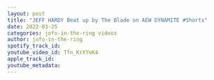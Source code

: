 ```yaml
---
layout: post
title: "JEFF HARDY Beat up by The Blade on AEW DYNAMITE #Shorts"
date: 2022-03-25
categories: jofo-in-the-ring videos
author: jofo-in-the-ring
spotify_track_id: 
youtube_video_id: Tfn_KrXYeK4
apple_track_id: 
youtube_metadata: 
---
```

